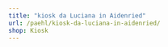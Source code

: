 ```yaml
---
title: "kiosk da Luciana in Aidenried"
url: /paehl/kiosk-da-luciana-in-aidenried/
shop: Kiosk
---
```

